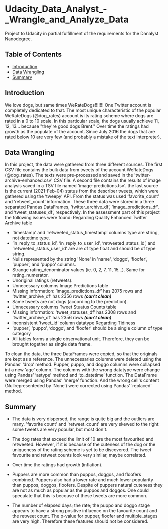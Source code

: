 # Udacity_Data_Analyst_-_Wrangle_and_Analyze_Data
Project to Udacity in partial fulfillment of the requirements for the Danalyst Nanodegree.

## Table of Contents

* [Introduction](#Introduction)
* [Data Wrangling](#Data-Wrangling)
* [Summary](#Summary)

## Introduction

We love dogs, but same times WeRateDogs!!!!!!! One Twitter account is completely dedicated to that.
The most unique characteristic of the popular WeRateDogs (@dog_rates) account is its rating scheme where dogs are rated in a 0 to 10 scale. In this particular scale, the dogs usually achieve 11, 12, 13… because "they're good dogs Brent." Over time the ratings had growth as the populate of the account. Since July 2016 the dogs that are rated below 10 are very few (and probably a mistake of the text interpreter).

## Data Wrangling

In this project, the data were gathered from three different sources. The first CSV file contains the bulk data from tweets of the account WeRateDogs (@dog_rates). The texts were pre-processed and saved in the 'twitter-archive-enhanced.csv' CSV file. A second file contains the results of image analysis saved in a TSV file named 'image-predictions.tsv'. the last source is the current (2021-Feb-04) status from the describer tweets, which were gathered using the ‘tweepy’ API. From the status was used ‘favorite_count’ and ‘retweet_count’ information. These three data were stored in a three separated Pandas DataFrames, ‘twitter_archive_df’, ‘image_predictions_df’, and ‘tweet_statuses_df’, respectively.
In the assessment part of this project the following issues were found:
Regarding Quality
Enhanced Twitter Archive table
-	‘timestamp’ and ‘retweeted_status_timestamp’ columns type are string, not datetime type.
-	‘in_reply_to_status_id’, ‘in_reply_to_user_id’, ‘retweeted_status_id’, and ‘retweeted_status_user_id’ are are of type float and should be of type string.
-	Nulls represented by the string 'None' in 'name', ‘doggo’, ‘floofer’, ‘pupper’, and ‘puppo’ columns.
-	Strange rating_denominator values (ie. 0, 2, 7, 11, 15...). Same for rating_numerator.
-	Unoriginal ratings (retweets).
-	Unnecessary columns
Image Predictions table
-	Missing information: ‘image_predictions_df’ has 2075 rows and ‘twitter_archive_df’ has 2356 rows ***(can't clean)***
-	Same tweets are not dogs (according to the prediction).
-	Unnecessary columns
Tweet Stuatus Counts table
-	Missing information: ‘tweet_statuses_df’ has 2308 rows and ‘twitter_archive_df’ has 2356 rows ***(can't clean)***
-	Inconsistent ‘tweet_id’ column datatype
Regarding Tidiness
-	 ‘pupper’, ‘puppo’, ‘doggo’, and ‘floofer’ should be a single column of type category
-	All tables forms a single observational unit. Therefore, they can be brought together as single data frame.

To clean the data, the three DataFrames were copied, so that the originals are kept as a reference.
The unnecessaries columns were deleted using the Pandas’ ‘drop’ method. Pupper, puppo, and doggo columns were collapsed int a new ‘age’ column. The columns with the wrong datatype were change using Pandas’ ‘astype’ method and ‘to_datetime’ function. The DataFrame were merged using Pandas’ ‘merge’ function. And the wrong cell's content (Nullrepresenteded by ‘None’) were corrected using Pandas’ ‘replaced’ method.

## Summary

- The data is very dispersed, the range is quite big and the outliers are many. 'favorite count' and 'retweet_count' are very skewed to the right: some tweets are very popular, but most don't.

- The dog rates that exceed the limit of 10 are the most favourited and retweeted. However, if it is because of the cuteness of the dog or the uniqueness of the rating scheme is yet to be discovered. The tweet favourite and retweet counts look very similar, maybe correlated.

- Over time the ratings had growth (inflation).

- Puppers are more common than puppos, doggos, and floofers combined. Puppers also had a lower rate and much lower popularity than puppos, doggos, floofers. Despite of puppers natural cuteness they are not as much as popular as the puppos and doggos. One could speculate that this is becouse of these tweets are more common.

- The number of elapsed days; the rate; the puppo and doggo stage appears to have a strong positive influence on the favourite count and the retweet count. The p-value for pupper, floofer and multiple_stages are very high. Therefore these features should not be considered.